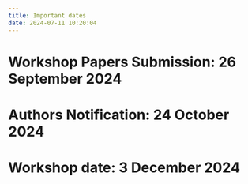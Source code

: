 ```yaml
---
title: Important dates
date: 2024-07-11 10:20:04
---
```


# Workshop Papers Submission: 26 September 2024

# Authors Notification: 24 October 2024

# Workshop date: 3 December 2024
